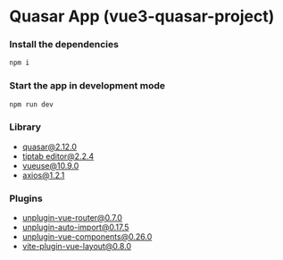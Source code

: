 # Quasar App (vue3-quasar-project)

### Install the dependencies

```ruby
npm i
```

### Start the app in development mode

```ruby
npm run dev
```

### Library

- [quasar@2.12.0](https://quasar.dev/)
- [tiptab editor@2.2.4](https://tiptap.dev/docs/editor/installation/vue3)
- [vueuse@10.9.0](https://vueuse.org/)
- axios@1.2.1

### Plugins

- [unplugin-vue-router@0.7.0](https://github.com/posva/unplugin-vue-router)
- [unplugin-auto-import@0.17.5](https://github.com/unplugin/unplugin-auto-import)
- [unplugin-vue-components@0.26.0](https://github.com/unplugin/unplugin-vue-components)
- [vite-plugin-vue-layout@0.8.0](https://github.com/whiteDwarff/vite-plugin-vue-layouts)
